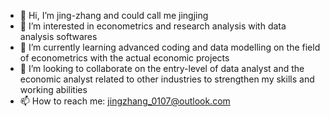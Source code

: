 - 👋 Hi, I’m jing-zhang and could call me jingjing
- 👀 I’m interested in econometrics and research analysis with data analysis softwares
- 🌱 I’m currently learning advanced coding and data modelling on the field of econometrics with the actual economic projects 
- 💞️ I’m looking to collaborate on the entry-level of data analyst and the economic analyst related to other industries to strengthen my skills and working abilities
- 📫 How to reach me: jingzhang_0107@outlook.com

<!---
jing-zhang-jj/jing-zhang-jj is a ✨ special ✨ repository because its `README.md` (this file) appears on your GitHub profile.
You can click the Preview link to take a look at your changes.
--->
